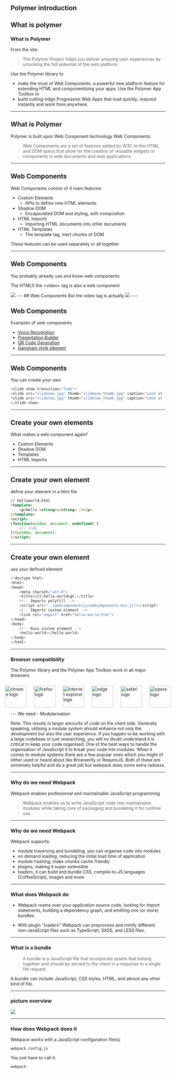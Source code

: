 ## Polymer introduction
What is polymer
---
### What is Polymer
From the site:
> The Polymer Project helps you deliver amazing user experiences by 
> unlocking the full potential of the web platform.

Use the Polymer library to 
* make the most of Web Components, a powerful new platform feature for extending HTML and componentizing your apps.
Use the Polymer App Toolbox to
* build cutting-edge Progressive Web Apps that load quickly, respond instantly and work from anywhere.

---
## What is Polymer
Polymer is built upon Web Component technology
Web Components:
> Web Components are a set of features added by W3C to the HTML and DOM 
> specs that allow for the creation of reusable widgets or components 
> in web documents and web applications. 

---
## Web Components
Web Components consist of 4 main features:

* Custom Elements 
    * APIs to define new HTML elements
* Shadow DOM 
    * Encapsulated DOM and styling, with composition
* HTML Imports 
    * Importing HTML documents into other documents
* HTML Templates 
    * The template tag, inert chunks of DOM

These features can be used separately or all together

---
## Web Components
You probably already use and know web components

The HTML5 the &lt;video&gt; tag is also a web component

<img src="images/videoelement.png" />
---
## Web Components
But the video tag is actually
<img src="images/videoshadowdom.png" />
---

## Web Components
Examples of web components
* [Voice Recognition](http://zenorocha.github.io/voice-elements/)
* [Presentation Builder](http://viniciusalmeida.github.io/ninja-presentation/#1)
* [QR Code Generation](http://educastellano.github.io/qr-code/demo/)
* [Gangnam style element](http://html5-demos.appspot.com/gangnam)

---
## Web Components
You can create your own
```js
<slide-show transition="fade">
<slide src="slideone.jpg" thumb="slideone_thumb.jpg" caption="Look at this image">
<slide src="slidetwo.jpg" thumb="slidetwo_thumb.jpg" caption="Look at this other image">
</slide-show>
```
---

## Create your own elements
What makes a web component again?
* Custom Elements
* Shadow DOM
* Templates
* HTML Imports

---
## Create your own element
define your element in a html file

```html
// helloworld.html
<template>
    <p>Hello <strong></strong> :)</p>
</template>
<script>
(function(window, document, undefined) {
    /// code
})(window, document);
</script>
```

---
## Create your own element
use your defined element
```js
<!doctype html>
<html>
<head>
    <meta charset="utf-8">
    <title>&lt;hello-world&gt;</title>
    <!-- Imports polyfill -->
    <script src="../webcomponentsjs/webcomponents.min.js"></script>
    <!-- Imports custom element -->
    <link rel="import" href="hello-world.html">
</head>
<body>
    <!-- Runs custom element -->
    <hello-world></hello-world>
</body>
</html>
```
---

### Browser compatibility
The Polymer library and the Polymer App Toolbox work in all major browsers
<div style="display:flex;justify-content:center;">
          <img src="images/chrome_128x128.png" style="padding:12px" height="70" alt="chrome logo">
          <img src="images/firefox_128x128.png" style="padding:12px" height="70" alt="firefox logo">
          <img src="images/internet-explorer_128x128.png" style="padding:12px" height="70"  alt="internet explorer logo">
          <img src="images/edge_128x128.png" style="padding:12px" height="70" alt="edge logo">
          <img src="images/safari_128x128.png" style="padding:12px" height="70" alt="safari logo">
          <img src="images/opera_128x128.png" style="padding:12px" height="70" alt="opera logo">
        </div>
---
We need
- Modularisation

Note:
This results in larger amounts of code on the client side. Generally speaking, utilising a 
module system should enhance not only the development but also the user experience.
If you happen to be working with a large codebase or just researching, you will no doubt 
understand it is critical to keep your code organised. One of the best ways to handle the 
organisation of JavaScript it to break your code into modules.
When it comes to module systems there are a few popular ones which you might of either 
used or heard about like Browserify or RequireJS. Both of these are extremely helpful and 
do a great job but webpack does some extra radness. 

--- 
### Why do we need Webpack
Webpack enables professional and maintainable JavaScript programming
> Webpack enables us to write JavaScript code into maintainable modules
> while taking care of packaging and bundeling it for runtime use. 

---
### Why do we need Webpack
Webpack supports:
- module traversing and bundeling, you can organise code into modules
- on demand loading, reducing the initial load time of application
- module hashing, make chunks cache friendly
- plugins, making it super extensible
- loaders, it can build and bundle CSS, compile-to-JS languages (CoffeeScript), 
images and more

---
### What does Webpack do
- Webpack roams over your application source code, looking for import 
statements, building a dependency graph, and emitting one (or more) 
bundles. 

- With plugin "loaders" Webpack can preprocess and minify different 
non-JavaScript files such as TypeScript, SASS, and LESS files.

---
### What is a bundle
> A bundle is a JavaScript file that incorporate assets that belong together 
> and should be served to the client in a response to a single file request. 

A bundle can include JavaScript, CSS styles, HTML, and almost any other 
kind of file.


---
### picture overview
<img src="./1. introduction/what-is-webpack.png" />

---
### How does Webpack does it
Webpack works with a JavaScript configuration file(s)
```
webpack.config.js
```

You just have to call it:
```
webpack
```